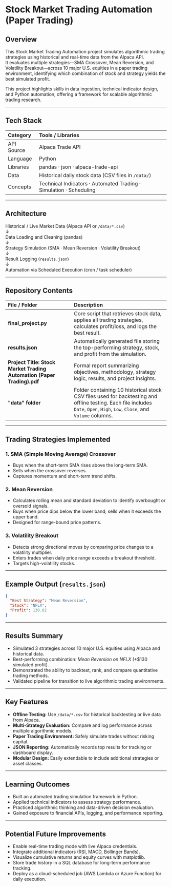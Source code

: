 # Stock Market Trading Automation (Paper Trading)

## Overview
This Stock Market Trading Automation project simulates algorithmic trading strategies using historical and real-time data from the Alpaca API.  
It evaluates multiple strategies—SMA Crossover, Mean Reversion, and Volatility Breakout—across 10 major U.S. equities in a paper trading environment, identifying which combination of stock and strategy yields the best simulated profit.

This project highlights skills in data ingestion, technical indicator design, and Python automation, offering a framework for scalable algorithmic trading research.

---

## Tech Stack

| Category | Tools / Libraries |
|:--|:--|
| API Source | Alpaca Trade API |
| Language | Python |
| Libraries | pandas · json · alpaca-trade-api |
| Data | Historical daily stock data (CSV files in `/data/`) |
| Concepts | Technical Indicators · Automated Trading · Simulation · Scheduling |

---

## Architecture

Historical / Live Market Data (Alpaca API or `/data/*.csv`)  
↓  
Data Loading and Cleaning (pandas)  
↓  
Strategy Simulation (SMA · Mean Reversion · Volatility Breakout)  
↓  
Result Logging (`results.json`)  
↓  
Automation via Scheduled Execution (cron / task scheduler)

---

## Repository Contents

| File / Folder | Description |
|:--|:--|
| **final_project.py** | Core script that retrieves stock data, applies all trading strategies, calculates profit/loss, and logs the best result. |
| **results.json** | Automatically generated file storing the top-performing strategy, stock, and profit from the simulation. |
| **Project Title: Stock Market Trading Automation (Paper Trading).pdf** | Formal report summarizing objectives, methodology, strategy logic, results, and project insights. |
| **"data" folder** | Folder containing 10 historical stock CSV files used for backtesting and offline testing. Each file includes `Date`, `Open`, `High`, `Low`, `Close`, and `Volume` columns. |

---

## Trading Strategies Implemented

### **1. SMA (Simple Moving Average) Crossover**
- Buys when the short-term SMA rises above the long-term SMA.  
- Sells when the crossover reverses.  
- Captures momentum and short-term trend shifts.

### **2. Mean Reversion**
- Calculates rolling mean and standard deviation to identify overbought or oversold signals.  
- Buys when price dips below the lower band; sells when it exceeds the upper band.  
- Designed for range-bound price patterns.

### **3. Volatility Breakout**
- Detects strong directional moves by comparing price changes to a volatility multiplier.  
- Enters trades when daily price range exceeds a breakout threshold.  
- Targets high-volatility stocks.

---

## Example Output (`results.json`)
```json
{
  "Best Strategy": "Mean Reversion",
  "Stock": "NFLX",
  "Profit": 130.02
}
```

---

## Results Summary
- Simulated 3 strategies across 10 major U.S. equities using Alpaca and historical data.  
- Best-performing combination: *Mean Reversion on NFLX* (+$130 simulated profit).  
- Demonstrated the ability to backtest, rank, and compare quantitative trading methods.  
- Validated pipeline for transition to live algorithmic trading environments.

---

## Key Features
- **Offline Testing:** Use `/data/*.csv` for historical backtesting or live data from Alpaca.  
- **Multi-Strategy Evaluation:** Compare and log performance across multiple algorithmic models.  
- **Paper Trading Environment:** Safely simulate trades without risking capital.  
- **JSON Reporting:** Automatically records top results for tracking or dashboard display.  
- **Modular Design:** Easily extendable to include additional strategies or asset classes.

---

## Learning Outcomes
- Built an automated trading simulation framework in Python.  
- Applied technical indicators to assess strategy performance.  
- Practiced algorithmic thinking and data-driven decision evaluation.  
- Gained exposure to financial APIs, logging, and performance reporting.

---

## Potential Future Improvements
- Enable real-time trading mode with live Alpaca credentials.  
- Integrate additional indicators (RSI, MACD, Bollinger Bands).  
- Visualize cumulative returns and equity curves with matplotlib.  
- Store trade history in a SQL database for long-term performance tracking.  
- Deploy as a cloud-scheduled job (AWS Lambda or Azure Function) for daily execution.

